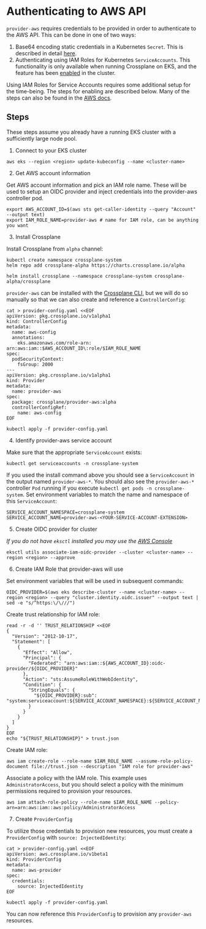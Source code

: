 # Authenticating to AWS API

`provider-aws` requires credentials to be provided in order to authenticate to the
AWS API. This can be done in one of two ways:

1. Base64 encoding static credentials in a Kubernetes `Secret`. This is
   described in detail
   [here](https://crossplane.io/docs/v0.13/getting-started/install-configure.html#select-provider).
2. Authenticating using IAM Roles for Kubernetes `ServiceAccounts`. This
   functionality is only available when running Crossplane on EKS, and the
   feature has been
   [enabled](https://docs.aws.amazon.com/eks/latest/userguide/iam-roles-for-service-accounts.html)
   in the cluster.

Using IAM Roles for Service Accounts requires some additional setup for the
time-being. The steps for enabling are described below. Many of the steps can
also be found in the [AWS
docs](https://docs.aws.amazon.com/eks/latest/userguide/enable-iam-roles-for-service-accounts.html).

## Steps

These steps assume you already have a running EKS cluster with a sufficiently
large node pool.

1. Connect to your EKS cluster

```
aws eks --region <region> update-kubeconfig --name <cluster-name>
```

2. Get AWS account information

Get AWS account information and pick an IAM role name. These will be used to
setup an OIDC provider and inject credentials into the provider-aws controller
pod.

```
export AWS_ACCOUNT_ID=$(aws sts get-caller-identity --query "Account" --output text)
export IAM_ROLE_NAME=provider-aws # name for IAM role, can be anything you want
```

3. Install Crossplane

Install Crossplane from `alpha` channel:

```
kubectl create namespace crossplane-system
helm repo add crossplane-alpha https://charts.crossplane.io/alpha

helm install crossplane --namespace crossplane-system crossplane-alpha/crossplane
```

`provider-aws` can be installed with the [Crossplane
CLI](https://crossplane.io/docs/v0.13/getting-started/install-configure.html#install-crossplane-cli),
but we will do so manually so that we can also create and reference a
`ControllerConfig`:

```
cat > provider-config.yaml <<EOF
apiVersion: pkg.crossplane.io/v1alpha1
kind: ControllerConfig
metadata:
  name: aws-config
  annotations:
    eks.amazonaws.com/role-arn: arn:aws:iam::$AWS_ACCOUNT_ID\:role/$IAM_ROLE_NAME
spec:
  podSecurityContext:
    fsGroup: 2000
---
apiVersion: pkg.crossplane.io/v1alpha1
kind: Provider
metadata:
  name: provider-aws
spec:
  package: crossplane/provider-aws:alpha
  controllerConfigRef:
    name: aws-config
EOF

kubectl apply -f provider-config.yaml
```

4. Identify provider-aws service account

Make sure that the appropriate `ServiceAccount` exists:

```
kubectl get serviceaccounts -n crossplane-system
```

If you used the install command above you should see a `ServiceAccount` in the
output named `provider-aws-*`. You should also see the `provider-aws-*`
controller `Pod` running if you execute `kubectl get pods -n crossplane-system`.
Set environment variables to match the name and namespace of this
`ServiceAccount`:

```
SERVICE_ACCOUNT_NAMESPACE=crossplane-system
SERVICE_ACCOUNT_NAME=provider-aws-<YOUR-SERVICE-ACCOUNT-EXTENSION>
```

5. Create OIDC provider for cluster

*If you do not have `eksctl` installed you may use the [AWS
Console](https://docs.aws.amazon.com/eks/latest/userguide/enable-iam-roles-for-service-accounts.html)*

```
eksctl utils associate-iam-oidc-provider --cluster <cluster-name> --region <region> --approve
```

6. Create IAM Role that provider-aws will use

Set environment variables that will be used in subsequent commands:

```
OIDC_PROVIDER=$(aws eks describe-cluster --name <cluster-name> --region <region> --query "cluster.identity.oidc.issuer" --output text | sed -e "s/^https:\/\///")
```

Create trust relationship for IAM role:

```
read -r -d '' TRUST_RELATIONSHIP <<EOF
{
  "Version": "2012-10-17",
  "Statement": [
    {
      "Effect": "Allow",
      "Principal": {
        "Federated": "arn:aws:iam::${AWS_ACCOUNT_ID}:oidc-provider/${OIDC_PROVIDER}"
      },
      "Action": "sts:AssumeRoleWithWebIdentity",
      "Condition": {
        "StringEquals": {
          "${OIDC_PROVIDER}:sub": "system:serviceaccount:${SERVICE_ACCOUNT_NAMESPACE}:${SERVICE_ACCOUNT_NAME}"
        }
      }
    }
  ]
}
EOF
echo "${TRUST_RELATIONSHIP}" > trust.json
```

Create IAM role:

```
aws iam create-role --role-name $IAM_ROLE_NAME --assume-role-policy-document file://trust.json --description "IAM role for provider-aws"
```

Associate a policy with the IAM role. This example uses `AdministratorAccess`,
but you should select a policy with the minimum permissions required to
provision your resources.

```
aws iam attach-role-policy --role-name $IAM_ROLE_NAME --policy-arn=arn:aws:iam::aws:policy/AdministratorAccess
```

7. Create `ProviderConfig`

To utilize those credentials to provision new resources, you must create a
`ProviderConfig` with `source: InjectedIdentity`:

```
cat > provider-config.yaml <<EOF
apiVersion: aws.crossplane.io/v1beta1
kind: ProviderConfig
metadata:
  name: aws-provider
spec:
  credentials:
    source: InjectedIdentity
EOF

kubectl apply -f provider-config.yaml
```

You can now reference this `ProviderConfig` to provision any `provider-aws`
resources.
